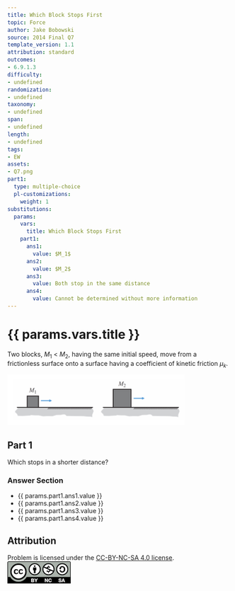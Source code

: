 ```yaml
---
title: Which Block Stops First
topic: Force
author: Jake Bobowski
source: 2014 Final Q7
template_version: 1.1
attribution: standard
outcomes:
- 6.9.1.3
difficulty:
- undefined
randomization:
- undefined
taxonomy:
- undefined
span:
- undefined
length:
- undefined
tags:
- EW
assets:
- Q7.png
part1:
  type: multiple-choice
  pl-customizations:
    weight: 1
substitutions:
  params:
    vars:
      title: Which Block Stops First
    part1:
      ans1:
        value: $M_1$
      ans2:
        value: $M_2$
      ans3:
        value: Both stop in the same distance
      ans4:
        value: Cannot be determined without more information
---
```

# {{ params.vars.title }}
Two blocks, $M_1$ \< $M_2$, having the same initial speed, move from a frictionless surface onto a surface having a coefficient of kinetic friction $\mu_k$.

<img src="Q7.png" alt="Image depicting two blocks on separate surfaces. M1 is smaller than M2." width=400>

## Part 1

Which stops in a shorter distance?

### Answer Section

- {{ params.part1.ans1.value }}
- {{ params.part1.ans2.value }}
- {{ params.part1.ans3.value }}
- {{ params.part1.ans4.value }}

## Attribution

Problem is licensed under the [CC-BY-NC-SA 4.0 license](https://creativecommons.org/licenses/by-nc-sa/4.0/).<br> ![The Creative Commons 4.0 license requiring attribution-BY, non-commercial-NC, and share-alike-SA license.](https://raw.githubusercontent.com/firasm/bits/master/by-nc-sa.png)